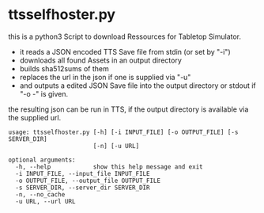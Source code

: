 # ttsselfhoster.py

this is a python3 Script to download Ressources for Tabletop Simulator.

- it reads a JSON encoded TTS Save file from stdin (or set by "-i")
- downloads all found Assets in an output directory
- builds sha512sums of them
- replaces the url in the json if one is supplied via "-u"
- and outputs a edited JSON Save file into the output directory or stdout if "-o -" is given.

the resulting json can be run in TTS, if the output directory is available via the supplied url.

```
usage: ttsselfhoster.py [-h] [-i INPUT_FILE] [-o OUTPUT_FILE] [-s SERVER_DIR]
                        [-n] [-u URL]

optional arguments:
  -h, --help            show this help message and exit
  -i INPUT_FILE, --input_file INPUT_FILE
  -o OUTPUT_FILE, --output_file OUTPUT_FILE
  -s SERVER_DIR, --server_dir SERVER_DIR
  -n, --no_cache
  -u URL, --url URL
```

